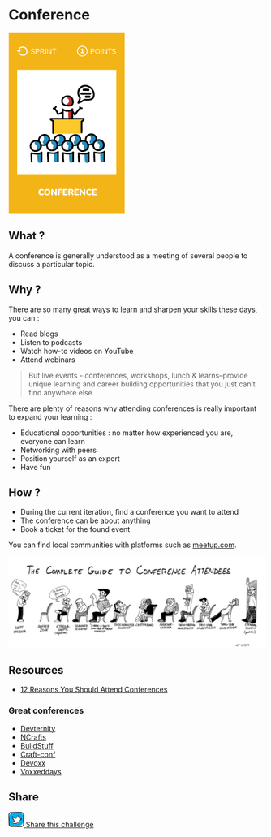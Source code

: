 # Conference
![Conference](images/conference.png)  

## What ?
A conference is generally understood as a meeting of several people to discuss a particular topic. 

## Why ?
There are so many great ways to learn and sharpen your skills these days, you can :
* Read blogs
* Listen to podcasts
* Watch how-to videos on YouTube
* Attend webinars

>  But live events - conferences, workshops, lunch & learns–provide unique learning and career building opportunities that you just can’t find anywhere else. 
 
There are plenty of reasons why attending conferences is really important to expand your learning :
* Educational opportunities : no matter how experienced you are, everyone can learn
* Networking with peers
* Position yourself as an expert
* Have fun

## How ?
* During the current iteration, find a conference you want to attend
* The conference can be about anything
* Book a ticket for the found event

You can find local communities with platforms such as [meetup.com](https://www.meetup.com).

![Conference](images/conference1.jpg)  

## Resources
* [12 Reasons You Should Attend Conferences](https://www.takeflyte.com/reasons-to-attend-conferences)

### Great conferences
- [Devternity](https://devternity.com/)
- [NCrafts](https://ncrafts.io/)
- [BuildStuff](http://buildstuff.lt/)
- [Craft-conf](https://craft-conf.com/)
- [Devoxx](https://devoxx.com/)
- [Voxxeddays](https://voxxeddays.com/)

## Share
![Share](../images/twitter.png)[ Share this challenge](https://twitter.com/home?status=I%20have%20just%20completed%20the%20Conference%20%23craft_challenges%20from%20%40agilepartner%20http://tiny.cc/p7v5vy)